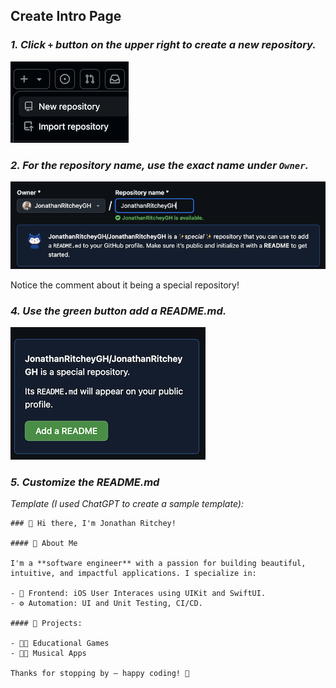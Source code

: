 ## Create Intro Page

### _1. Click `+` button on the upper right to create a new repository._

![](new-repository.png)

### _2. For the repository name, use the exact name under `Owner`._

![](use-same-name.png)

Notice the comment about it being a special repository!

### _4. Use the green button add a README.md._

![](add-readme.png)

### _5. Customize the README.md_

_Template (I used ChatGPT to create a sample template):_

```
### 👋 Hi there, I'm Jonathan Ritchey!

#### 🚀 About Me

I'm a **software engineer** with a passion for building beautiful, intuitive, and impactful applications. I specialize in:

- 🎨 Frontend: iOS User Interaces using UIKit and SwiftUI.
- ⚙️ Automation: UI and Unit Testing, CI/CD.

#### 💼 Projects:

- 📱🧠 Educational Games
- 🌈🎶 Musical Apps

Thanks for stopping by — happy coding! 🚀
```